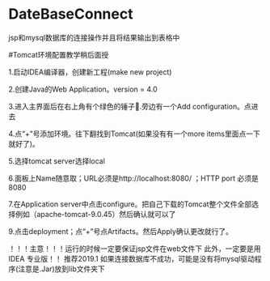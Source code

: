 # DateBaseConnect
jsp和mysql数据库的连接操作并且将结果输出到表格中


#Tomcat环境配置教学稍后面授

1.启动IDEA编译器，创建新工程(make new project)

2.创建Java的Web Application。version = 4.0

3.进入主界面后在右上角有个绿色的锤子🔨.旁边有一个Add configuration。点进去

4.点“+”号添加环境。往下翻找到Tomcat(如果没有有一个more items里面点一下就好了)。

5.选择tomcat server选择local

6.面板上Name随意取；URL必须是http://localhost:8080/ ；HTTP port 必须是8080

7.在Application server中点击configure。把自己下载的Tomcat整个文件全部选择例如（apache-tomcat-9.0.45）然后确认就可以了

9.点击deployment；点“+”号点Artifacts。然后Apply确认更改就行了。

！！！主意！！！运行的时候一定要保证jsp文件在web文件下
此外，一定要是用IDEA 专业版！！ 推荐2019.1
如果连接数据库不成功，可能是没有将mysql驱动程序(注意是.Jar)放到lib文件夹下
